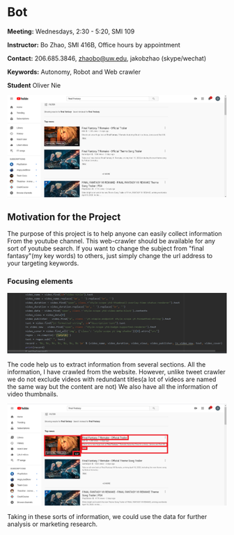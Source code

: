 # Bot

**Meeting:** Wednesdays, 2:30 - 5:20, SMI 109

**Instructor:** Bo Zhao, SMI 416B, Office hours by appointment

**Contact:** 206.685.3846, zhaobo@uw.edu, jakobzhao (skype/wechat)

**Keywords:** Autonomy, Robot and Web crawler

**Student** Oliver Nie

![](img/oripic.png)

## Motivation for the Project

The purpose of this project is to help anyone can easily collect information From
the youtube channel. This web-crawler should be available for any sort of youtube
search. If you want to change the subject from "final fantasy"(my key words) to
others, just simply change the url address to your targeting keywords.

### Focusing elements
![](img/youtubecontent.png)

The code help us to extract information from several sections. All the information,
I have crawled from the website. However, unlike tweet crawler we do not exclude
videos with redundant titles(a lot of videos are named the same way but the content are not)
We also have all the information of video thumbnails.

![](img/youtube.png)

Taking in these sorts of information, we could use the data for further analysis or
marketing research.
